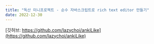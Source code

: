 ```yaml
---
title: "독산 미니프로젝트 - 순수 자바스크립트로 rich text editor 만들기"
date: 2022-12-30
---
```


[깃허브: https://github.com/lazychoi/ankiLike](https://github.com/lazychoi/ankiLike)

